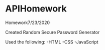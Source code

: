 # APIHomework
Homework7/23/2020

Created Random Secure Password Generator

Used the following:
-HTML
-CSS
-JavaScript
